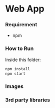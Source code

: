 # Web App

### Requirement
- npm

### How to Run
Inside this folder:

```bash
npm install
npm start
```

### Images



### 3rd party libraries
